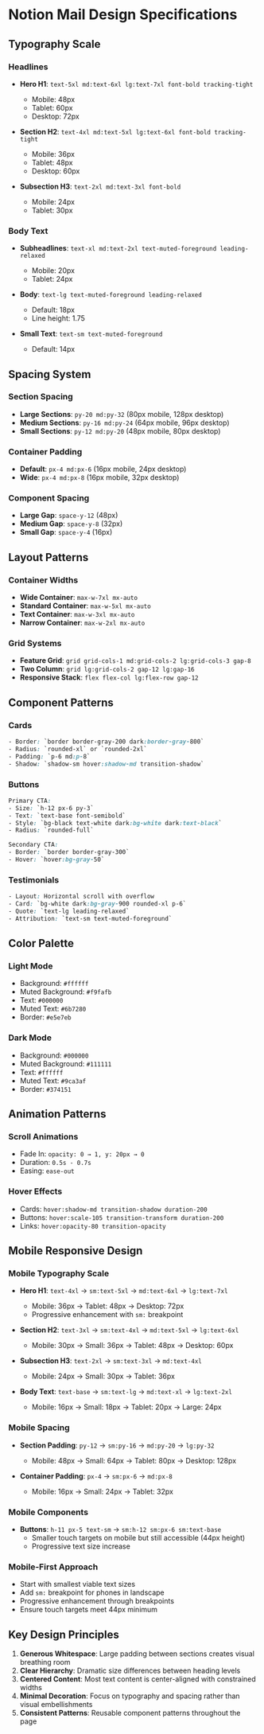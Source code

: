 # Notion Mail Design Specifications

## Typography Scale

### Headlines
- **Hero H1**: `text-5xl md:text-6xl lg:text-7xl font-bold tracking-tight`
  - Mobile: 48px
  - Tablet: 60px  
  - Desktop: 72px

- **Section H2**: `text-4xl md:text-5xl lg:text-6xl font-bold tracking-tight`
  - Mobile: 36px
  - Tablet: 48px
  - Desktop: 60px

- **Subsection H3**: `text-2xl md:text-3xl font-bold`
  - Mobile: 24px
  - Tablet: 30px

### Body Text
- **Subheadlines**: `text-xl md:text-2xl text-muted-foreground leading-relaxed`
  - Mobile: 20px
  - Tablet: 24px

- **Body**: `text-lg text-muted-foreground leading-relaxed`
  - Default: 18px
  - Line height: 1.75

- **Small Text**: `text-sm text-muted-foreground`
  - Default: 14px

## Spacing System

### Section Spacing
- **Large Sections**: `py-20 md:py-32` (80px mobile, 128px desktop)
- **Medium Sections**: `py-16 md:py-24` (64px mobile, 96px desktop)  
- **Small Sections**: `py-12 md:py-20` (48px mobile, 80px desktop)

### Container Padding
- **Default**: `px-4 md:px-6` (16px mobile, 24px desktop)
- **Wide**: `px-4 md:px-8` (16px mobile, 32px desktop)

### Component Spacing
- **Large Gap**: `space-y-12` (48px)
- **Medium Gap**: `space-y-8` (32px)
- **Small Gap**: `space-y-4` (16px)

## Layout Patterns

### Container Widths
- **Wide Container**: `max-w-7xl mx-auto`
- **Standard Container**: `max-w-5xl mx-auto`
- **Text Container**: `max-w-3xl mx-auto`
- **Narrow Container**: `max-w-2xl mx-auto`

### Grid Systems
- **Feature Grid**: `grid grid-cols-1 md:grid-cols-2 lg:grid-cols-3 gap-8`
- **Two Column**: `grid lg:grid-cols-2 gap-12 lg:gap-16`
- **Responsive Stack**: `flex flex-col lg:flex-row gap-12`

## Component Patterns

### Cards
```css
- Border: `border border-gray-200 dark:border-gray-800`
- Radius: `rounded-xl` or `rounded-2xl`
- Padding: `p-6 md:p-8`
- Shadow: `shadow-sm hover:shadow-md transition-shadow`
```

### Buttons
```css
Primary CTA:
- Size: `h-12 px-6 py-3`
- Text: `text-base font-semibold`
- Style: `bg-black text-white dark:bg-white dark:text-black`
- Radius: `rounded-full`

Secondary CTA:
- Border: `border border-gray-300`
- Hover: `hover:bg-gray-50`
```

### Testimonials
```css
- Layout: Horizontal scroll with overflow
- Card: `bg-white dark:bg-gray-900 rounded-xl p-6`
- Quote: `text-lg leading-relaxed`
- Attribution: `text-sm text-muted-foreground`
```

## Color Palette

### Light Mode
- Background: `#ffffff`
- Muted Background: `#f9fafb`
- Text: `#000000`
- Muted Text: `#6b7280`
- Border: `#e5e7eb`

### Dark Mode
- Background: `#000000`
- Muted Background: `#111111`
- Text: `#ffffff`
- Muted Text: `#9ca3af`
- Border: `#374151`

## Animation Patterns

### Scroll Animations
- Fade In: `opacity: 0 → 1, y: 20px → 0`
- Duration: `0.5s - 0.7s`
- Easing: `ease-out`

### Hover Effects
- Cards: `hover:shadow-md transition-shadow duration-200`
- Buttons: `hover:scale-105 transition-transform duration-200`
- Links: `hover:opacity-80 transition-opacity`

## Mobile Responsive Design

### Mobile Typography Scale
- **Hero H1**: `text-4xl` → `sm:text-5xl` → `md:text-6xl` → `lg:text-7xl`
  - Mobile: 36px → Tablet: 48px → Desktop: 72px
  - Progressive enhancement with `sm:` breakpoint

- **Section H2**: `text-3xl` → `sm:text-4xl` → `md:text-5xl` → `lg:text-6xl`
  - Mobile: 30px → Small: 36px → Tablet: 48px → Desktop: 60px

- **Subsection H3**: `text-2xl` → `sm:text-3xl` → `md:text-4xl`
  - Mobile: 24px → Small: 30px → Tablet: 36px

- **Body Text**: `text-base` → `sm:text-lg` → `md:text-xl` → `lg:text-2xl`
  - Mobile: 16px → Small: 18px → Tablet: 20px → Large: 24px

### Mobile Spacing
- **Section Padding**: `py-12` → `sm:py-16` → `md:py-20` → `lg:py-32`
  - Mobile: 48px → Small: 64px → Tablet: 80px → Desktop: 128px

- **Container Padding**: `px-4` → `sm:px-6` → `md:px-8`
  - Mobile: 16px → Small: 24px → Tablet: 32px

### Mobile Components
- **Buttons**: `h-11 px-5 text-sm` → `sm:h-12 sm:px-6 sm:text-base`
  - Smaller touch targets on mobile but still accessible (44px height)
  - Progressive text size increase

### Mobile-First Approach
- Start with smallest viable text sizes
- Add `sm:` breakpoint for phones in landscape
- Progressive enhancement through breakpoints
- Ensure touch targets meet 44px minimum

## Key Design Principles

1. **Generous Whitespace**: Large padding between sections creates visual breathing room
2. **Clear Hierarchy**: Dramatic size differences between heading levels
3. **Centered Content**: Most text content is center-aligned with constrained widths
4. **Minimal Decoration**: Focus on typography and spacing rather than visual embellishments
5. **Consistent Patterns**: Reusable component patterns throughout the page
